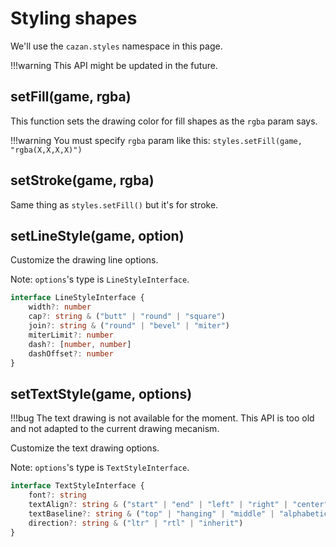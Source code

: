 # Styling shapes

We'll use the ``cazan.styles`` namespace in this page.

!!!warning
    This API might be updated in the future.

## setFill(game, rgba)

This function sets the drawing color for fill shapes as the ``rgba`` param says.

!!!warning
    You must specify ``rgba`` param like this: ``styles.setFill(game, "rgba(X,X,X,X)")``

## setStroke(game, rgba)

Same thing as ``styles.setFill()`` but it's for stroke.

## setLineStyle(game, option)

Customize the drawing line options. 

Note: ``options``'s type is ``LineStyleInterface``.

````ts
interface LineStyleInterface {
    width?: number
    cap?: string & ("butt" | "round" | "square")
    join?: string & ("round" | "bevel" | "miter")
    miterLimit?: number
    dash?: [number, number]
    dashOffset?: number
}
````

## setTextStyle(game, options)

!!!bug
    The text drawing is not available for the moment. This API is too old and not adapted to the current drawing mecanism.

Customize the text drawing options.

Note: ``options``'s type is ``TextStyleInterface``.

````ts
interface TextStyleInterface {
    font?: string
    textAlign?: string & ("start" | "end" | "left" | "right" | "center")
    textBaseline?: string & ("top" | "hanging" | "middle" | "alphabetic" | "ideographic" | "bottom")
    direction?: string & ("ltr" | "rtl" | "inherit")
}
````

